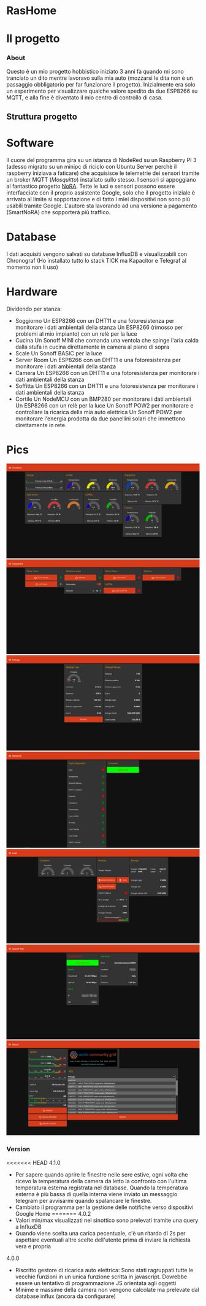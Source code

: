 RasHome
=======
# Il progetto
### About
Questo è un mio progetto hobbistico iniziato 3 anni fa quando mi sono tranciato un dito mentre lavoravo sulla mia auto (mozzarsi le dita non è un passaggio obbligatorio per far funzionare il progetto).
Inizialmente era solo un esperimento per visualizzare qualche valore spedito da due ESP8266 su MQTT, e alla fine è diventato il mio centro di controllo di casa.
## Struttura progetto
# Software
Il cuore del programma gira su un istanza di NodeRed su un Raspberry PI 3 (adesso migrato su un minipc di riciclo con Ubuntu Server perchè il raspberry iniziava a faticare) che acquisisce le telemetrie dei sensori tramite un broker MQTT (*Mosquitto*) installato sullo stesso.
I sensori si appoggiano al fantastico progetto [NoRA](https://github.com/andrei-tatar/node-red-contrib-nora). Tette le luci e sensori possono essere interfacciate con il proprio assistente Google, solo che il progetto iniziale è arrivato al limite si sopportazione e di fatto i miei dispositivi non sono più usabili tramite Google. L'autore sta lavorando ad una versione a pagamento (SmartNoRA) che sopporterà più traffico.
# Database
I dati acquisiti vengono salvati su database InfluxDB e visualizzabili con Chronograf (Ho installato tutto lo stack TICK ma Kapacitor e Telegraf al momento non li uso)

# Hardware
Dividendo per stanza:
* Soggiorno
Un ESP8266 con un DHT11 e una fotoresistenza per monitorare i dati ambientali della stanza
Un ESP8266 (rimosso per problemi al mio impianto) con un relè per la luce
* Cucina
Un Sonoff MINI che comanda una ventola che spinge l'aria calda dalla stufa in cucina direttamente in camera al piano di sopra
* Scale
Un Sonoff BASIC per la luce
* Server Room
Un ESP8266 con un DHT11 e una fotoresistenza per monitorare i dati ambientali della stanza
* Camera
Un ESP8266 con un DHT11 e una fotoresistenza per monitorare i dati ambientali della stanza
* Soffitta
Un ESP8266 con un DHT11 e una fotoresistenza per monitorare i dati ambientali della stanza
* Cortile
Un NodeMCU con un BMP280 per monitorare i dati ambientali
Un ESP8266 con un relè per la luce
Un Sonoff POW2 per monitorare e controllare la ricarica della mia auto elettrica
Un Sonoff POW2 per monitorare l'energia prodotta da due panellini solari che immettono direttamente in rete.

# Pics
![Sinottico](https://github.com/metalneo-glitch/RasHome/blob/master/img/Sinottico.png)
![Controllo dispositivi](https://github.com/metalneo-glitch/RasHome/blob/master/img/Dispositivi.png)
![Monitoraggio Energia](https://github.com/metalneo-glitch/RasHome/blob/master/img/Energia.png)
![Monitoraggio Rete](https://github.com/metalneo-glitch/RasHome/blob/master/img/Network.png)
![Ricarica EV](https://github.com/metalneo-glitch/RasHome/blob/master/img/Ricarica_EV.png)
![Speedtest Rete](https://github.com/metalneo-glitch/RasHome/blob/master/img/Speedtest.png)
![Info](https://github.com/metalneo-glitch/RasHome/blob/master/img/About.png)
### Version
<<<<<<< HEAD
4.1.0
+ Per sapere quando aprire le finestre nelle sere estive, ogni volta che ricevo la temperatura della camera da letto la confronto con l'ultima temperatura esterna registrata nel database. Quando la temperatura esterna è più bassa di quella interna viene inviato un messaggio telegram per avvisarmi quando spalancare le finestre.
+ Cambiato il programma per la gestione delle notifiche verso dispositivi Google Home
=======
4.0.2
+ Valori min/max visualizzati nel sinottico sono prelevati tramite una query a InfluxDB
+ Quando viene scelta una carica pecentuale, c'è un ritardo di 2s per aspettare eventuali altre scelte dell'utente prima di inviare la richiesta vera e propria

4.0.0
+ Riscritto gestore di ricarica auto elettrica: Sono stati ragruppati tutte le vecchie funzioni in un unica funzione scritta in javascript. Dovrebbe essere un tentativo di programmazione JS orientata agli oggetti
+ Minime e massime della camera non vengono calcolate ma prelevate dal database influx (ancora da configurare)
